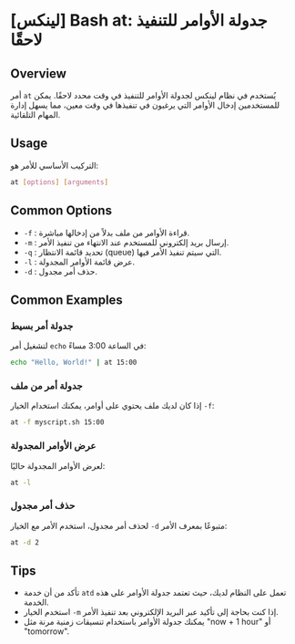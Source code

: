 # [لينكس] Bash at: جدولة الأوامر للتنفيذ لاحقًا

## Overview
أمر `at` يُستخدم في نظام لينكس لجدولة الأوامر للتنفيذ في وقت محدد لاحقًا. يمكن للمستخدمين إدخال الأوامر التي يرغبون في تنفيذها في وقت معين، مما يسهل إدارة المهام التلقائية.

## Usage
التركيب الأساسي للأمر هو:

```bash
at [options] [arguments]
```

## Common Options
- `-f` : قراءة الأوامر من ملف بدلاً من إدخالها مباشرة.
- `-m` : إرسال بريد إلكتروني للمستخدم عند الانتهاء من تنفيذ الأمر.
- `-q` : تحديد قائمة الانتظار (queue) التي سيتم تنفيذ الأمر فيها.
- `-l` : عرض قائمة الأوامر المجدولة.
- `-d` : حذف أمر مجدول.

## Common Examples

### جدولة أمر بسيط
لتشغيل أمر `echo` في الساعة 3:00 مساءً:
```bash
echo "Hello, World!" | at 15:00
```

### جدولة أمر من ملف
إذا كان لديك ملف يحتوي على أوامر، يمكنك استخدام الخيار `-f`:
```bash
at -f myscript.sh 15:00
```

### عرض الأوامر المجدولة
لعرض الأوامر المجدولة حاليًا:
```bash
at -l
```

### حذف أمر مجدول
لحذف أمر مجدول، استخدم الأمر مع الخيار `-d` متبوعًا بمعرف الأمر:
```bash
at -d 2
```

## Tips
- تأكد من أن خدمة `atd` تعمل على النظام لديك، حيث تعتمد جدولة الأوامر على هذه الخدمة.
- استخدم الخيار `-m` إذا كنت بحاجة إلى تأكيد عبر البريد الإلكتروني بعد تنفيذ الأمر.
- يمكنك جدولة الأوامر باستخدام تنسيقات زمنية مرنة مثل "now + 1 hour" أو "tomorrow".